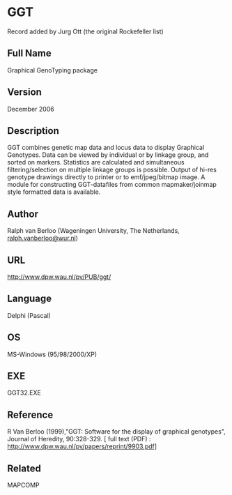 # GGT
Record added by Jurg Ott (the original Rockefeller list)

## Full Name
Graphical GenoTyping package

## Version
December 2006

## Description
GGT combines genetic map data and locus data to display Graphical Genotypes. Data can be viewed by individual or by linkage group, and sorted on markers. Statistics are calculated and simultaneous filtering/selection on multiple linkage groups is possible. Output of hi-res genotype drawings directly to printer or to emf/jpeg/bitmap image. A module for constructing GGT-datafiles from common mapmaker/joinmap style formatted data is available.

## Author
Ralph van Berloo (Wageningen University, The Netherlands, ralph.vanberloo@wur.nl)

## URL
http://www.dpw.wau.nl/pv/PUB/ggt/

## Language
Delphi (Pascal)

## OS
MS-Windows (95/98/2000/XP)

## EXE
GGT32.EXE

## Reference
R Van Berloo (1999),"GGT: Software for the display of graphical genotypes", Journal of Heredity, 90:328-329\. [ full text (PDF) : http://www.dpw.wau.nl/pv/papers/reprint/9903.pdf]

## Related
MAPCOMP